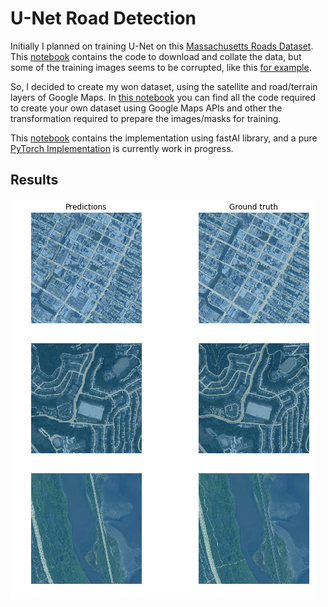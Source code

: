 # U-Net Road Detection
Initially I planned on training U-Net on this [Massachusetts Roads Dataset](https://www.cs.toronto.edu/~vmnih/data/). This  [notebook](get_MA_road_data.ipynb) contains the code to download and collate the data, but some of the training images seems to be corrupted, like this [for example](http://www.cs.toronto.edu/~vmnih/data/mass_roads/train/sat/11278645_15.tiff).

So, I decided to create my won dataset, using the satellite and road/terrain layers of Google Maps. In [this notebook](get_GMaps_data.ipynb) you can find all the code required to create your own dataset using Google Maps APIs and other the transformation required to prepare the images/masks for training.

This [notebook](U-Net_FastAI.ipynb) contains the implementation using fastAI library, and a pure [PyTorch Implementation](U-Net_PyTorch.ipynb) is currently work in progress.

## Results
![Results](/images/result.png)
